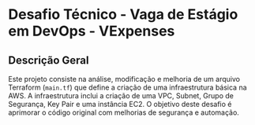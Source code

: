 # Desafio Técnico - Vaga de Estágio em DevOps - VExpenses

## Descrição Geral

Este projeto consiste na análise, modificação e melhoria de um arquivo Terraform (`main.tf`) que define a criação de uma infraestrutura básica na AWS. A infraestrutura inclui a criação de uma VPC, Subnet, Grupo de Segurança, Key Pair e uma instância EC2. O objetivo deste desafio é aprimorar o código original com melhorias de segurança e automação.
